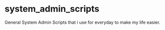 # system_admin_scripts
General System Admin Scripts that i use for everyday to make my life easier.
